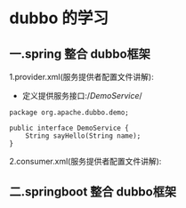# dubbo 的学习

## 一.spring 整合 dubbo框架
1.provider.xml(服务提供者配置文件讲解):
* 定义提供服务接口:/*DemoService*/
```
package org.apache.dubbo.demo;

public interface DemoService {
    String sayHello(String name);
}

```
2.consumer.xml(服务提供者配置文件讲解):

## 二.springboot 整合 dubbo框架

